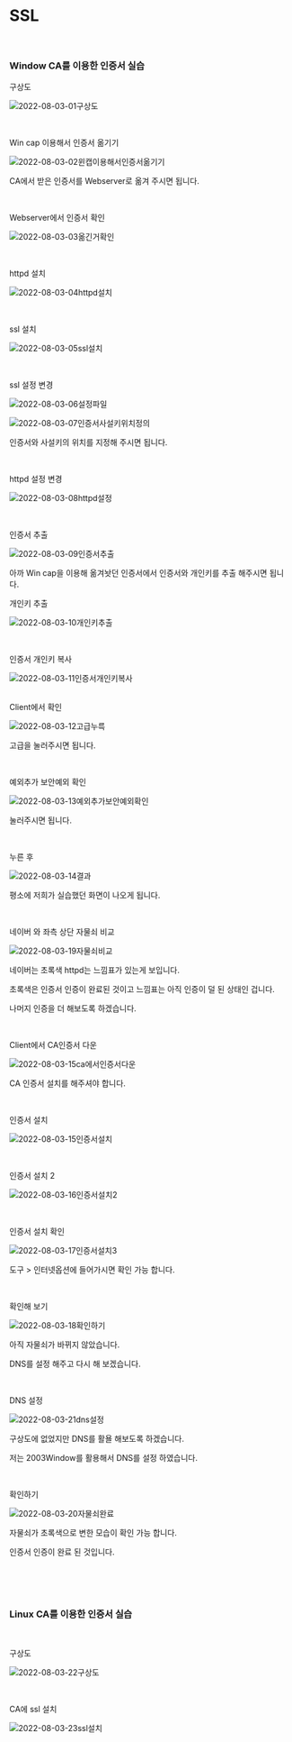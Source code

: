 # SSL

<br>

### Window CA를 이용한 인증서 실습

구상도

![2022-08-03-01구상도](../images/2022-08-03-SSL/2022-08-03-01구상도.PNG)

<br>

Win cap 이용해서 인증서 옮기기

![2022-08-03-02윈캡이용해서인증서옮기기](../images/2022-08-03-SSL/2022-08-03-02윈캡이용해서인증서옮기기.PNG)

CA에서 받은 인증서를 Webserver로 옮겨 주시면 됩니다.

<br>

Webserver에서 인증서 확인

![2022-08-03-03옮긴거확인](../images/2022-08-03-SSL/2022-08-03-03옮긴거확인.PNG)

<br>

httpd 설치

![2022-08-03-04httpd설치](../images/2022-08-03-SSL/2022-08-03-04httpd설치.PNG)

<br>

ssl 설치

![2022-08-03-05ssl설치](../images/2022-08-03-SSL/2022-08-03-05ssl설치.PNG)

<br>

ssl 설정 변경

![2022-08-03-06설정파일](../images/2022-08-03-SSL/2022-08-03-06설정파일.PNG)

![2022-08-03-07인증서사설키위치정의](../images/2022-08-03-SSL/2022-08-03-07인증서사설키위치정의.PNG)

인증서와 사설키의 위치를 지정해 주시면 됩니다.

<br>

httpd 설정 변경

![2022-08-03-08httpd설정](../images/2022-08-03-SSL/2022-08-03-08httpd설정-16595997042449.PNG)

<br>

인증서 추출

![2022-08-03-09인증서추출](../images/2022-08-03-SSL/2022-08-03-09인증서추출.PNG)

아까 Win cap을 이용해 옮겨놧던 인증서에서 인증서와 개인키를 추출 해주시면 됩니다.

개인키 추출

![2022-08-03-10개인키추출](../images/2022-08-03-SSL/2022-08-03-10개인키추출.PNG)

<br>

인증서 개인키 복사

![2022-08-03-11인증서개인키복사](../images/2022-08-03-SSL/2022-08-03-11인증서개인키복사.PNG)

<br>Client에서 확인

![2022-08-03-12고급누륵](../images/2022-08-03-SSL/2022-08-03-12고급누륵.PNG)

고급을 눌러주시면 됩니다.

<br>

예외추가 보안예외 확인

![2022-08-03-13예외추가보안예외확인](../images/2022-08-03-SSL/2022-08-03-13예외추가보안예외확인.PNG)

눌러주시면 됩니다.

<br>

누른 후

![2022-08-03-14결과](../images/2022-08-03-SSL/2022-08-03-14결과.PNG)

평소에 저희가 실습했던 화면이 나오게 됩니다.

<br>

네이버 와 좌측 상단 자물쇠 비교

![2022-08-03-19자물쇠비교](../images/2022-08-03-SSL/2022-08-03-19자물쇠비교.PNG)

네이버는 초록색 httpd는 느낌표가 있는게 보입니다.

초록색은 인증서 인증이 완료된 것이고 느낌표는 아직 인증이 덜 된 상태인 겁니다.

나머지 인증을 더 해보도록 하겠습니다.

<br>

Client에서 CA인증서 다운

![2022-08-03-15ca에서인증서다운](../images/2022-08-03-SSL/2022-08-03-15ca에서인증서다운.PNG)

CA 인증서 설치를 해주셔야 합니다.

<br>

인증서 설치

![2022-08-03-15인증서설치](../images/2022-08-03-SSL/2022-08-03-15인증서설치.PNG)

<br>

인증서 설치 2

![2022-08-03-16인증서설치2](../images/2022-08-03-SSL/2022-08-03-16인증서설치2.PNG)

<br>

인증서 설치 확인

![2022-08-03-17인증서설치3](../images/2022-08-03-SSL/2022-08-03-17인증서설치3.PNG)

도구 > 인터넷옵션에 들어가시면 확인 가능 합니다.

<br>

확인해 보기

![2022-08-03-18확인하기](../images/2022-08-03-SSL/2022-08-03-18확인하기.PNG)

아직 자물쇠가 바뀌지 않았습니다.

DNS를 설정 해주고 다시 해 보겠습니다.

<br>

DNS 설정

![2022-08-03-21dns설정](../images/2022-08-03-SSL/2022-08-03-21dns설정.PNG)

구상도에 없었지만 DNS를 활욜 해보도록 하겠습니다.

저는 2003Window를 활용해서 DNS를 설정 하였습니다.

<br>

확인하기

![2022-08-03-20자물쇠완료](../images/2022-08-03-SSL/2022-08-03-20자물쇠완료.PNG)

자물쇠가 초록색으로 변한 모습이 확인 가능 합니다.

인증서 인증이 완료 된 것입니다.

<br>

<br>

<br>

### Linux CA를 이용한 인증서 실습

<br>

구상도

![2022-08-03-22구상도](../images/2022-08-03-SSL/2022-08-03-22구상도.PNG)

<br>

CA에 ssl 설치

![2022-08-03-23ssl설치](../images/2022-08-03-SSL/2022-08-03-23ssl설치.PNG)

<br>

